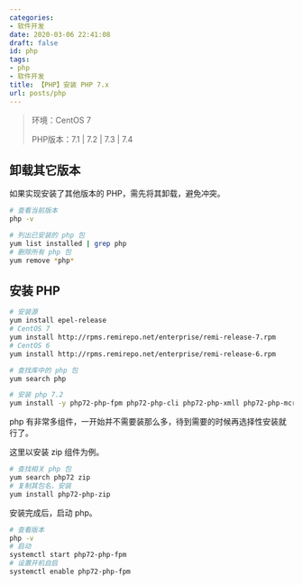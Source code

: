 ```yaml
---
categories:
- 软件开发
date: 2020-03-06 22:41:08
draft: false
id: php
tags:
- php
- 软件开发
title: 【PHP】安装 PHP 7.x
url: posts/php
---
```


> 环境：CentOS 7
>
> PHP版本：7.1 | 7.2 | 7.3 | 7.4

## 卸载其它版本

如果实现安装了其他版本的 PHP，需先将其卸载，避免冲突。

```bash
# 查看当前版本
php -v

# 列出已安装的 php 包
yum list installed | grep php
# 删除所有 php 包
yum remove *php*
```

<!-- more -->

## 安装 PHP

```bash
# 安装源
yum install epel-release
# CentOS 7
yum install http://rpms.remirepo.net/enterprise/remi-release-7.rpm
# CentOS 6
yum install http://rpms.remirepo.net/enterprise/remi-release-6.rpm

# 查找库中的 php 包
yum search php

# 安装 php 7.2
yum install -y php72-php-fpm php72-php-cli php72-php-xmll php72-php-mcrypt php72-php-mysqlnd php72-php-pdo
```

php 有非常多组件，一开始并不需要装那么多，待到需要的时候再选择性安装就行了。

这里以安装 zip 组件为例。

```bash
# 查找相关 php 包
yum search php72 zip
# 复制其包名，安装
yum install php72-php-zip
```

安装完成后，启动 php。

```bash
# 查看版本
php -v
# 启动
systemctl start php72-php-fpm
# 设置开机自启
systemctl enable php72-php-fpm
```
